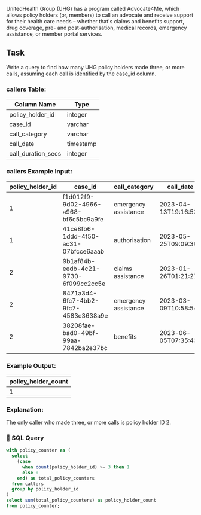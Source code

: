 UnitedHealth Group (UHG) has a program called Advocate4Me, which allows policy holders (or, members) to call an advocate and receive support for their health care needs – whether that's claims and benefits support, drug coverage, pre- and post-authorisation, medical records, emergency assistance, or member portal services.

## Task

Write a query to find how many UHG policy holders made three, or more calls, assuming each call is identified by the case_id column.

### callers Table:

| Column Name         | Type      |
|---------------------|-----------|
| policy_holder_id    | integer   |
| case_id             | varchar   |
| call_category       | varchar   |
| call_date           | timestamp |
| call_duration_secs  | integer   |

### callers Example Input:

| policy_holder_id | case_id                                | call_category        | call_date           | call_duration_secs |
|------------------|----------------------------------------|----------------------|---------------------|---------------------|
| 1                | f1d012f9-9d02-4966-a968-bf6c5bc9a9fe    | emergency assistance | 2023-04-13T19:16:53Z| 144                 |
| 1                | 41ce8fb6-1ddd-4f50-ac31-07bfcce6aaab    | authorisation        | 2023-05-25T09:09:30Z| 815                 |
| 2                | 9b1af84b-eedb-4c21-9730-6f099cc2cc5e    | claims assistance    | 2023-01-26T01:21:27Z| 992                 |
| 2                | 8471a3d4-6fc7-4bb2-9fc7-4583e3638a9e    | emergency assistance | 2023-03-09T10:58:54Z| 128                 |
| 2                | 38208fae-bad0-49bf-99aa-7842ba2e37bc    | benefits             | 2023-06-05T07:35:43Z| 619                 |

### Example Output:

| policy_holder_count |
|---------------------|
| 1                   |

### Explanation:

The only caller who made three, or more calls is policy holder ID 2.

### 🧮 SQL Query

```sql
with policy_counter as (
  select 
    (case 
      when count(policy_holder_id) >= 3 then 1
      else 0
    end) as total_policy_counters
  from callers
  group by policy_holder_id
)
select sum(total_policy_counters) as policy_holder_count
from policy_counter;
```
